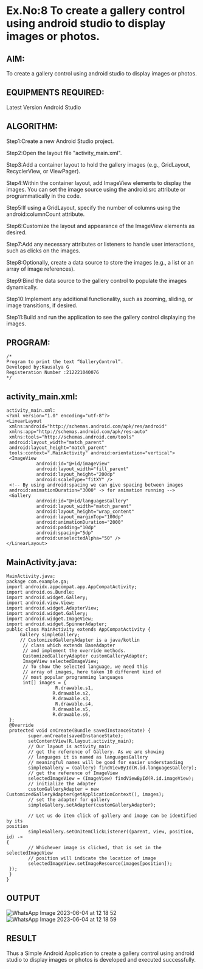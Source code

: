 # Ex.No:8 To create a gallery control using android studio to display images or photos.


## AIM:

To create a gallery control using android studio to display images or photos.

## EQUIPMENTS REQUIRED:

Latest Version Android Studio

## ALGORITHM:
Step1:Create a new Android Studio project.

Step2:Open the layout file "activity_main.xml".

Step3:Add a container layout to hold the gallery images (e.g., GridLayout, RecyclerView, or ViewPager).

Step4:Within the container layout, add ImageView elements to display the images. You can set the image source using the android:src attribute or programmatically in the code.

Step5:If using a GridLayout, specify the number of columns using the android:columnCount attribute.

Step6:Customize the layout and appearance of the ImageView elements as desired.

Step7:Add any necessary attributes or listeners to handle user interactions, such as clicks on the images.

Step8:Optionally, create a data source to store the images (e.g., a list or an array of image references).

Step9:Bind the data source to the gallery control to populate the images dynamically.

Step10:Implement any additional functionality, such as zooming, sliding, or image transitions, if desired.

Step11:Build and run the application to see the gallery control displaying the images.


## PROGRAM:
```
/*
Program to print the text “GalleryControl”.
Developed by:Kausalya G
Registeration Number :212221040076
*/
```
## activity_main.xml:
```
activity_main.xml:
<?xml version="1.0" encoding="utf-8"?>
<LinearLayout
 xmlns:android="http://schemas.android.com/apk/res/android"
 xmlns:app="http://schemas.android.com/apk/res-auto"
 xmlns:tools="http://schemas.android.com/tools"
 android:layout_width="match_parent"
 android:layout_height="match_parent"
 tools:context=".MainActivity" android:orientation="vertical">
 <ImageView
           android:id="@+id/imageView"
           android:layout_width="fill_parent"
           android:layout_height="200dp"
           android:scaleType="fitXY" />
 <!-- By using android:spacing we can give spacing between images
 android:animationDuration="3000" -> for animation running -->
 <Gallery
           android:id="@+id/languagesGallery"
           android:layout_width="match_parent"
           android:layout_height="wrap_content"
           android:layout_marginTop="100dp"
           android:animationDuration="2000"
           android:padding="10dp"
           android:spacing="5dp"
           android:unselectedAlpha="50" />
</LinearLayout>
```
## MainActivity.java:
```
MainActivity.java:
package com.example.ga;
import androidx.appcompat.app.AppCompatActivity;
import android.os.Bundle;
import android.widget.Gallery;
import android.view.View;
import android.widget.AdapterView;
import android.widget.Gallery;
import android.widget.ImageView;
import android.widget.SpinnerAdapter;
public class MainActivity extends AppCompatActivity {
     Gallery simpleGallery;
     // CustomizedGalleryAdapter is a java/kotlin
      // class which extends BaseAdapter
      // and implement the override methods.
      CustomizedGalleryAdapter customGalleryAdapter;
      ImageView selectedImageView;
      // To show the selected language, we need this
      // array of images, here taken 10 different kind of
      // most popular programming languages
      int[] images = {
                  R.drawable.s1,
                 R.drawable.s2,
                 R.drawable.s3,
                  R.drawable.s4,
                 R.drawable.s5,
                 R.drawable.s6,
 };
 @Override
 protected void onCreate(Bundle savedInstanceState) {
        super.onCreate(savedInstanceState);
        setContentView(R.layout.activity_main);
        // Our layout is activity_main
        // get the reference of Gallery. As we are showing
        // languages it is named as languagesGallery
        // meaningful names will be good for easier understanding
        simpleGallery = (Gallery) findViewById(R.id.languagesGallery);
        // get the reference of ImageView
        selectedImageView = (ImageView) findViewById(R.id.imageView);
        // initialize the adapter
        customGalleryAdapter = new
CustomizedGalleryAdapter(getApplicationContext(), images);
        // set the adapter for gallery
        simpleGallery.setAdapter(customGalleryAdapter);
 
        // Let us do item click of gallery and image can be identified by its
position
        simpleGallery.setOnItemClickListener((parent, view, position, id) ->
{
        // Whichever image is clicked, that is set in the
selectedImageView
        // position will indicate the location of image
        selectedImageView.setImageResource(images[position]);
 });
 }
}

```

## OUTPUT
![WhatsApp Image 2023-06-04 at 12 18 52](https://github.com/gkausalya232/Gallery_control/assets/133086820/97e85852-31cf-4a6a-af37-6d0565db8a46)
![WhatsApp Image 2023-06-04 at 12 18 59](https://github.com/gkausalya232/Gallery_control/assets/133086820/2c90b7cf-3fd4-49d5-a930-2797a9e18e8d)




## RESULT
Thus a Simple Android Application to create a gallery control using android studio to display images or photos is developed and executed successfully.

